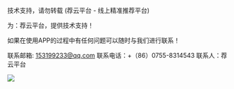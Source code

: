 技术支持，请勿转载 (荐云平台 - 线上精准推荐平台)

为：荐云平台，提供技术支持！

如果在使用APP的过程中有任何问题可以随时与我们进行联系！

联系邮箱:  153199233@qq.com
联系电话：+（86）0755-8314543
联系人：荐云平台

![](https://oscimg.oschina.net/oscnet/47eb49a85eb8ef11741c0a29bc401720757.jpg)

